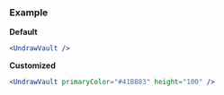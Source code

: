 ### Example

**Default**
```jsx
<UndrawVault />
```

**Customized**
```jsx
<UndrawVault primaryColor="#41B883" height="100" />
```
